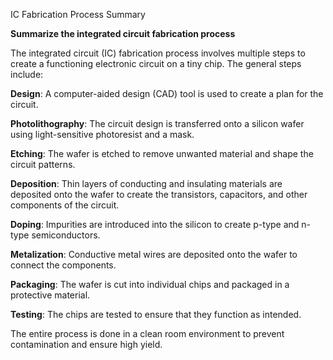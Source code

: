 IC Fabrication Process Summary



**Summarize the  integrated circuit fabrication process**

The integrated circuit (IC) fabrication process involves multiple steps to create a functioning electronic circuit on a tiny chip. The general steps include:

**Design**: A computer-aided design (CAD) tool is used to create a plan for the circuit.

**Photolithography**: The circuit design is transferred onto a silicon wafer using light-sensitive photoresist and a mask.

**Etching**: The wafer is etched to remove unwanted material and shape the circuit patterns.

**Deposition**: Thin layers of conducting and insulating materials are deposited onto the wafer to create the transistors, capacitors, and other components of the circuit.

**Doping**: Impurities are introduced into the silicon to create p-type and n-type semiconductors.

**Metalization**: Conductive metal wires are deposited onto the wafer to connect the components.

**Packaging**: The wafer is cut into individual chips and packaged in a protective material.

**Testing**: The chips are tested to ensure that they function as intended.

The entire process is done in a clean room environment to prevent contamination and ensure high yield.